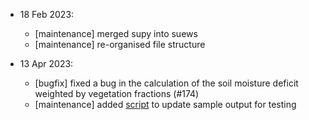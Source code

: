 <!-- Each entry should fall into one of the following categories: -->
<!-- [feature]: New feature -->
<!-- [bugfix]: Bug fixes; also, create a related GitHub issue -->
<!-- [maintenance]: Codebase maintenance -->
<!-- [doc]: Documentation updates -->

- 18 Feb 2023:
  - [maintenance] merged supy into suews
  - [maintenance] re-organised file structure

- 13 Apr 2023:
  - [bugfix] fixed a bug in the calculation of the soil moisture deficit weighted by vegetation fractions (#174)
  - [maintenance] added [script](src/supy/gen_sample_output.py) to update sample output for testing